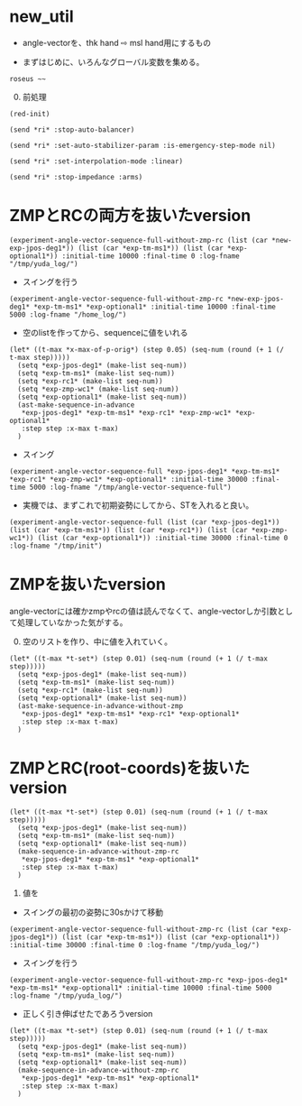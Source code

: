# new_util

* angle-vectorを、thk hand ⇨ msl hand用にするもの


* まずはじめに、いろんなグローバル変数を集める。
```
roseus ~~
```

0. 前処理
```
(red-init)
```

```
(send *ri* :stop-auto-balancer)
```

```
(send *ri* :set-auto-stabilizer-param :is-emergency-step-mode nil) 
```

```
(send *ri* :set-interpolation-mode :linear)
```

```
(send *ri* :stop-impedance :arms)
```


# ZMPとRCの両方を抜いたversion
```
(experiment-angle-vector-sequence-full-without-zmp-rc (list (car *new-exp-jpos-deg1*)) (list (car *exp-tm-ms1*)) (list (car *exp-optional1*)) :initial-time 10000 :final-time 0 :log-fname "/tmp/yuda_log/")
```

* スイングを行う
```
(experiment-angle-vector-sequence-full-without-zmp-rc *new-exp-jpos-deg1* *exp-tm-ms1* *exp-optional1* :initial-time 10000 :final-time 5000 :log-fname "/home_log/") 
```


* 空のlistを作ってから、sequenceに値をいれる
```
(let* ((t-max *x-max-of-p-orig*) (step 0.05) (seq-num (round (+ 1 (/ t-max step)))))
  (setq *exp-jpos-deg1* (make-list seq-num))
  (setq *exp-tm-ms1* (make-list seq-num))
  (setq *exp-rc1* (make-list seq-num)) 
  (setq *exp-zmp-wc1* (make-list seq-num))
  (setq *exp-optional1* (make-list seq-num))
  (ast-make-sequence-in-advance
   *exp-jpos-deg1* *exp-tm-ms1* *exp-rc1* *exp-zmp-wc1* *exp-optional1*
   :step step :x-max t-max)
  )
```

* スイング
```
(experiment-angle-vector-sequence-full *exp-jpos-deg1* *exp-tm-ms1* *exp-rc1* *exp-zmp-wc1* *exp-optional1* :initial-time 30000 :final-time 5000 :log-fname "/tmp/angle-vector-sequence-full") 
```

* 実機では、まずこれで初期姿勢にしてから、STを入れると良い。
```
(experiment-angle-vector-sequence-full (list (car *exp-jpos-deg1*)) (list (car *exp-tm-ms1*)) (list (car *exp-rc1*)) (list (car *exp-zmp-wc1*)) (list (car *exp-optional1*)) :initial-time 30000 :final-time 0 :log-fname "/tmp/init")
```


# ZMPを抜いたversion
angle-vectorには確かzmpやrcの値は読んでなくて、angle-vectorしか引数として処理していなかった気がする。

0. 空のリストを作り、中に値を入れていく。
```
(let* ((t-max *t-set*) (step 0.01) (seq-num (round (+ 1 (/ t-max step)))))
  (setq *exp-jpos-deg1* (make-list seq-num))
  (setq *exp-tm-ms1* (make-list seq-num))
  (setq *exp-rc1* (make-list seq-num)) 
  (setq *exp-optional1* (make-list seq-num))
  (ast-make-sequence-in-advance-without-zmp
   *exp-jpos-deg1* *exp-tm-ms1* *exp-rc1* *exp-optional1*
   :step step :x-max t-max)
  )
```

# ZMPとRC(root-coords)を抜いたversion
```
(let* ((t-max *t-set*) (step 0.01) (seq-num (round (+ 1 (/ t-max step)))))
  (setq *exp-jpos-deg1* (make-list seq-num))
  (setq *exp-tm-ms1* (make-list seq-num))
  (setq *exp-optional1* (make-list seq-num))
  (make-sequence-in-advance-without-zmp-rc
   *exp-jpos-deg1* *exp-tm-ms1* *exp-optional1*
   :step step :x-max t-max)
  )
```
1. 値を

* スイングの最初の姿勢に30sかけて移動
```
(experiment-angle-vector-sequence-full-without-zmp-rc (list (car *exp-jpos-deg1*)) (list (car *exp-tm-ms1*)) (list (car *exp-optional1*)) :initial-time 30000 :final-time 0 :log-fname "/tmp/yuda_log/")
```

* スイングを行う
```
(experiment-angle-vector-sequence-full-without-zmp-rc *exp-jpos-deg1* *exp-tm-ms1* *exp-optional1* :initial-time 10000 :final-time 5000 :log-fname "/tmp/yuda_log/")	
```


* 正しく引き伸ばせたであろうversion
```
(let* ((t-max *t-set*) (step 0.01) (seq-num (round (+ 1 (/ t-max step)))))
  (setq *exp-jpos-deg1* (make-list seq-num))
  (setq *exp-tm-ms1* (make-list seq-num))
  (setq *exp-optional1* (make-list seq-num))
  (make-sequence-in-advance-without-zmp-rc
   *exp-jpos-deg1* *exp-tm-ms1* *exp-optional1*
   :step step :x-max t-max)
  )
```  